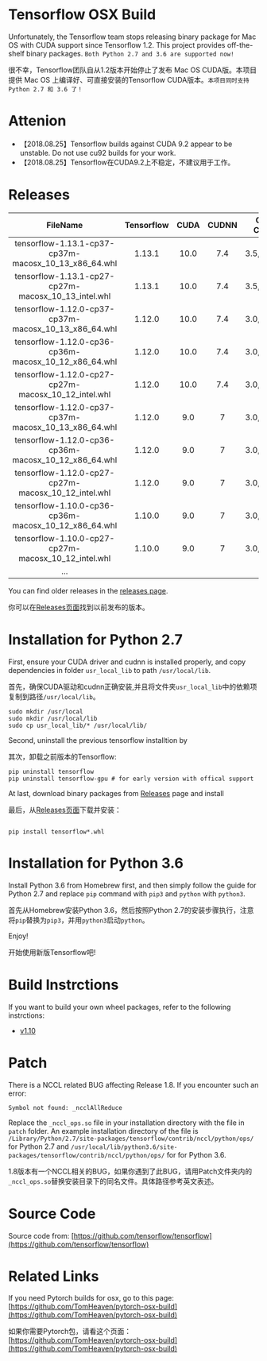# Tensorflow OSX Build

Unfortunately, the Tensorflow team stops releasing binary package for Mac OS with CUDA support since Tensorflow 1.2. This project provides off-the-shelf binary packages. ``Both Python 2.7 and 3.6 are supported now!``

很不幸，Tensorflow团队自从1.2版本开始停止了发布 Mac OS CUDA版。本项目提供 Mac OS 上编译好、可直接安装的Tensorflow CUDA版本。``本项目同时支持Python 2.7 和 3.6 了！``

# Attenion
+ 【2018.08.25】Tensorflow builds against CUDA 9.2 appear to be unstable. Do not use cu92 builds for your work. 
+ 【2018.08.25】Tensorflow在CUDA9.2上不稳定，不建议用于工作。


# Releases

| FileName | Tensorflow  | CUDA | CUDNN | Compute Capability | Compilation Time |
|:--:|:--:|:--:|:--:|:--:|:--:|
| tensorflow-1.13.1-cp37-cp37m-macosx\_10\_13\_x86_64.whl | 1.13.1 | 10.0 | 7.4 | 3.5,5.2,6.1,7.0 | 2019-03-26 |
| tensorflow-1.13.1-cp27-cp27m-macosx\_10\_13\_intel.whl | 1.13.1 | 10.0 | 7.4 | 3.5,5.2,6.1,7.0 | 2019-03-26 |
| tensorflow-1.12.0-cp37-cp37m-macosx\_10\_13\_x86_64.whl | 1.12.0 | 10.0 | 7.4 | 3.0,3.5,5.2,6.1 | 2018-12-30 |
| tensorflow-1.12.0-cp36-cp36m-macosx\_10\_12\_x86_64.whl | 1.12.0 | 10.0 | 7.4 | 3.0,3.5,5.2,6.1 | 2018-12-30 |
| tensorflow-1.12.0-cp27-cp27m-macosx\_10\_12\_intel.whl | 1.12.0 | 10.0 | 7.4 | 3.0,3.5,5.2,6.1 | 2018-12-30 |
| tensorflow-1.12.0-cp37-cp37m-macosx\_10\_13\_x86_64.whl | 1.12.0 | 9.0 | 7 | 3.0,3.5,5.2,6.1 | 2018-12-14 |
| tensorflow-1.12.0-cp36-cp36m-macosx\_10\_12\_x86_64.whl | 1.12.0 | 9.0 | 7 | 3.0,3.5,5.2,6.1 | 2018-12-14 |
| tensorflow-1.12.0-cp27-cp27m-macosx\_10\_12\_intel.whl | 1.12.0 | 9.0 | 7 | 3.0,3.5,5.2,6.1 | 2018-12-14 |
| tensorflow-1.10.0-cp36-cp36m-macosx\_10\_12\_x86_64.whl | 1.10.0 | 9.0 | 7 | 3.0,3.5,5.2,6.1 | 2018-08-13 |
| tensorflow-1.10.0-cp27-cp27m-macosx\_10\_12\_intel.whl | 1.10.0 | 9.0 | 7 | 3.0,3.5,5.2,6.1 | 2018-08-13 |
| ... |


You can find older releases in the [releases page](https://github.com/TomHeaven/tensorflow-osx-build/releases).

你可以在[Releases页面](https://github.com/TomHeaven/tensorflow-osx-build/releases)找到以前发布的版本。


# Installation for Python 2.7

First, ensure your CUDA driver and cudnn is installed properly, and copy dependencies in folder `usr_local_lib` to path `/usr/local/lib`.

首先，确保CUDA驱动和cudnn正确安装,并且将文件夹`usr_local_lib`中的依赖项复制到路径`/usr/local/lib`。

```
sudo mkdir /usr/local
sudo mkdir /usr/local/lib
sudo cp usr_local_lib/* /usr/local/lib/
```

Second, uninstall the previous tensorflow installtion by

其次，卸载之前版本的Tensorflow:

```
pip uninstall tensorflow
pip uninstall tensorflow-gpu # for early version with offical support
```

At last, download binary packages from [Releases](https://github.com/TomHeaven/tensorflow-osx-build/releases) page and install

最后，从[Releases页面](https://github.com/TomHeaven/tensorflow-osx-build/releases)下载并安装：

```

pip install tensorflow*.whl
```

# Installation for Python 3.6

Install Python 3.6 from Homebrew first, and then simply follow the guide for Python 2.7 and replace `pip` command with `pip3` and `python` with `python3`.

首先从Homebrew安装Python 3.6，然后按照Python 2.7的安装步骤执行，注意将`pip`替换为`pip3`，并用`python3`启动`python`。



Enjoy!

开始使用新版Tensorflow吧!

# Build Instrctions
If you want to build your own wheel packages, refer to the following instrctions:

+ [v1.10](https://github.com/TomHeaven/tensorflow-osx-build/blob/master/build_instructions_1.10.md)

# Patch
There is a NCCL related BUG affecting Release 1.8. If you encounter such an error:

```
Symbol not found: _ncclAllReduce
```

Replace the `_nccl_ops.so` file in your installation directory with the file in `patch` folder. An example installation directory of the file is `/Library/Python/2.7/site-packages/tensorflow/contrib/nccl/python/ops/` for Python 2.7  and `/usr/local/lib/python3.6/site-packages/tensorflow/contrib/nccl/python/ops/` for for Python 3.6.


1.8版本有一个NCCL相关的BUG，如果你遇到了此BUG，请用Patch文件夹内的`_nccl_ops.so`替换安装目录下的同名文件。具体路径参考英文表述。


# Source Code

Source code from: [https://github.com/tensorflow/tensorflow](https://github.com/tensorflow/tensorflow)

# Related Links

If you need Pytorch builds for osx, go to this page: [https://github.com/TomHeaven/pytorch-osx-build](https://github.com/TomHeaven/pytorch-osx-build)

如果你需要Pytorch包，请看这个页面：[https://github.com/TomHeaven/pytorch-osx-build](https://github.com/TomHeaven/pytorch-osx-build)